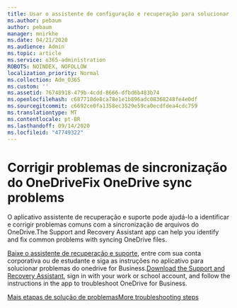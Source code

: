 ```yaml
---
title: Usar o assistente de configuração e recuperação para solucionar problemas do OneDrive for Business
ms.author: pebaum
author: pebaum
manager: mnirkhe
ms.date: 04/21/2020
ms.audience: Admin
ms.topic: article
ms.service: o365-administration
ROBOTS: NOINDEX, NOFOLLOW
localization_priority: Normal
ms.collection: Adm_O365
ms.custom: ''
ms.assetid: 76748918-479b-4cdd-8666-dfbd6b483b74
ms.openlocfilehash: c687718de8ca78e1e1b896adc08368248fe4e0df
ms.sourcegitcommit: c6692ce0fa1358ec3529e59ca0ecdfdea4cdc759
ms.translationtype: MT
ms.contentlocale: pt-BR
ms.lasthandoff: 09/14/2020
ms.locfileid: "47749322"
---
```

# <a name="fix-onedrive-sync-problems"></a><span data-ttu-id="e5cf6-102">Corrigir problemas de sincronização do OneDrive</span><span class="sxs-lookup"><span data-stu-id="e5cf6-102">Fix OneDrive sync problems</span></span>

<span data-ttu-id="e5cf6-103">O aplicativo assistente de recuperação e suporte pode ajudá-lo a identificar e corrigir problemas comuns com a sincronização de arquivos do OneDrive.</span><span class="sxs-lookup"><span data-stu-id="e5cf6-103">The Support and Recovery Assistant app can help you identify and fix common problems with syncing OneDrive files.</span></span> 
  
<span data-ttu-id="e5cf6-104">[Baixe o assistente de recuperação e suporte](https://aka.ms/sara), entre com sua conta corporativa ou de estudante e siga as instruções no aplicativo para solucionar problemas do onedrive for Business.</span><span class="sxs-lookup"><span data-stu-id="e5cf6-104">[Download the Support and Recovery Assistant](https://aka.ms/sara), sign in with your work or school account, and follow the instructions in the app to troubleshoot OneDrive for Business.</span></span> 
  
[<span data-ttu-id="e5cf6-105">Mais etapas de solução de problemas</span><span class="sxs-lookup"><span data-stu-id="e5cf6-105">More troubleshooting steps</span></span>](https://go.microsoft.com/fwlink/?linkid=872097)
  


